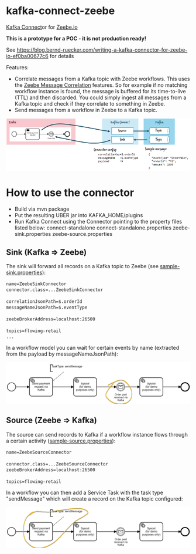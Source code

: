 # kafka-connect-zeebe

[Kafka Connect](https://docs.confluent.io/2.0.0/connect/)or for [Zeebe.io](http://zeebe.io/)

**This is a prototype for a POC - it is not production ready!**

See  https://blog.bernd-ruecker.com/writing-a-kafka-connector-for-zeebe-io-ef0ba00677c6 for details

Features:
* Correlate messages from a Kafka topic with Zeebe workflows. This uses the [Zeebe Message Correlation](https://docs.zeebe.io/reference/message-correlation.html) features. So for example if no matching workflow instance is found, the message is buffered for its time-to-live (TTL) and then discarded. You could simply ingest all messages from a Kafka topic and check if they correlate to something in Zeebe.
* Send messages from a workflow in Zeebe to a Kafka topic.

![Overview](overview.png)

# How to use the connector

* Build via mvn package
* Put the resulting UBER jar into KAFKA_HOME/plugins
* Run Kafka Connect using the Connector pointing to the property files listed below: connect-standalone connect-standalone.properties zeebe-sink.properties zeebe-source.properties


## Sink (Kafka => Zeebe)

The sink will forward all records on a Kafka topic to Zeebe (see [sample-sink.properties](blob/master/src/test/resources/zeebe-test-sink.properties)):

```
name=ZeebeSinkConnector
connector.class=...ZeebeSinkConnector

correlationJsonPath=$.orderId
messageNameJsonPath=$.eventType

zeebeBrokerAddress=localhost:26500

topics=flowing-retail
...
```

In a workflow model you can wait for certain events by name (extracted from the payload by messageNameJsonPath):

![Overview](bpmn1.png)

## Source (Zeebe => Kafka)

The source can send records to Kafka if a workflow instance flows through a certain activity ([sample-source.properties](blob/master/src/test/resources/zeebe-test-source.properties)):

```
name=ZeebeSourceConnector

connector.class=...ZeebeSourceConnector
zeebeBrokerAddress=localhost:26500

topics=flowing-retail
```

In a workflow you can then add a Service Task with the task type "sendMessage" which will create a record on the Kafka topic configured:

![Overview](bpmn2.png)
